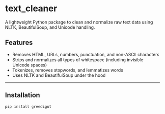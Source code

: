 # text_cleaner

A lightweight Python package to clean and normalize raw text data using NLTK, BeautifulSoup, and Unicode handling.

##  Features

- Removes HTML, URLs, numbers, punctuation, and non-ASCII characters
- Strips and normalizes all types of whitespace (including invisible Unicode spaces)
- Tokenizes, removes stopwords, and lemmatizes words
- Uses NLTK and BeautifulSoup under the hood

---

##  Installation

```bash
pip install greedigut
